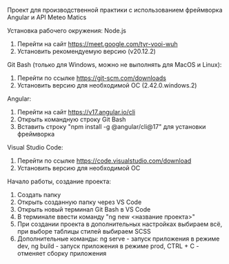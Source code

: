 Проект для производственной практики с использованием фреймворка Angular и API Meteo Matics

Установка рабочего окружения:
Node.js
1. Перейти на сайт https://meet.google.com/tyr-vooi-wuh
2. Установить рекомендуемую версию (v20.12.2)

Git Bash (только для Windows, можно не выполнять для MacOS и Linux):
1. Перейти по ссылке https://git-scm.com/downloads
2. Установить версию для необходимой ОС (2.42.0.windows.2)

Angular:
1. Перейти на сайт https://v17.angular.io/cli
2. Открыть командную строку Git Bash
3. Вставить строку "npm install -g @angular/cli@17" для установки фреймворка

Visual Studio Code:
1. Перейти по ссылке https://code.visualstudio.com/download
2. Установить версию для необходимой ОС

Начало работы, создание проекта:
1. Создать папку
2. Открыть созданную папку через VS Code
3. Открыть новый терминал Git Bash в VS Code
4. В терминале ввести команду "ng new <название проекта>"
5. При создании проекта в дополнительных настройках выбираем всё, при выборе таблицы стилей выбираем SCSS
6. Дополнительные команды: ng serve - запуск приложения в режиме dev, ng build - запуск приложения в режиме prod, CTRL + C - отменяет сборку приложения
